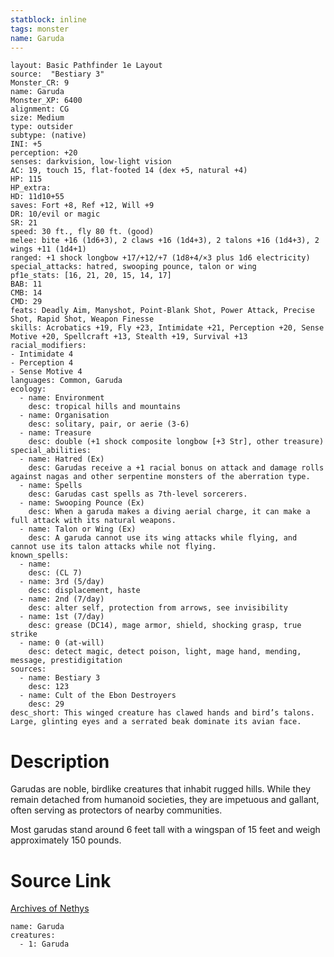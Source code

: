 ```yaml
---
statblock: inline
tags: monster
name: Garuda
---
```

```statblock
layout: Basic Pathfinder 1e Layout
source:  "Bestiary 3"
Monster_CR: 9
name: Garuda
Monster_XP: 6400
alignment: CG
size: Medium
type: outsider
subtype: (native)
INI: +5
perception: +20
senses: darkvision, low-light vision
AC: 19, touch 15, flat-footed 14 (dex +5, natural +4)
HP: 115
HP_extra: 
HD: 11d10+55
saves: Fort +8, Ref +12, Will +9
DR: 10/evil or magic
SR: 21
speed: 30 ft., fly 80 ft. (good)
melee: bite +16 (1d6+3), 2 claws +16 (1d4+3), 2 talons +16 (1d4+3), 2 wings +11 (1d4+1)
ranged: +1 shock longbow +17/+12/+7 (1d8+4/×3 plus 1d6 electricity)
special_attacks: hatred, swooping pounce, talon or wing
pf1e_stats: [16, 21, 20, 15, 14, 17]
BAB: 11
CMB: 14
CMD: 29
feats: Deadly Aim, Manyshot, Point-Blank Shot, Power Attack, Precise Shot, Rapid Shot, Weapon Finesse
skills: Acrobatics +19, Fly +23, Intimidate +21, Perception +20, Sense Motive +20, Spellcraft +13, Stealth +19, Survival +13
racial_modifiers:
- Intimidate 4
- Perception 4
- Sense Motive 4
languages: Common, Garuda
ecology:
  - name: Environment
    desc: tropical hills and mountains
  - name: Organisation
    desc: solitary, pair, or aerie (3-6)
  - name: Treasure
    desc: double (+1 shock composite longbow [+3 Str], other treasure)
special_abilities:
  - name: Hatred (Ex)
    desc: Garudas receive a +1 racial bonus on attack and damage rolls against nagas and other serpentine monsters of the aberration type.
  - name: Spells
    desc: Garudas cast spells as 7th-level sorcerers.
  - name: Swooping Pounce (Ex)
    desc: When a garuda makes a diving aerial charge, it can make a full attack with its natural weapons.
  - name: Talon or Wing (Ex)
    desc: A garuda cannot use its wing attacks while flying, and cannot use its talon attacks while not flying.
known_spells:
  - name:
    desc: (CL 7)
  - name: 3rd (5/day)
    desc: displacement, haste
  - name: 2nd (7/day)
    desc: alter self, protection from arrows, see invisibility
  - name: 1st (7/day)
    desc: grease (DC14), mage armor, shield, shocking grasp, true strike
  - name: 0 (at-will)
    desc: detect magic, detect poison, light, mage hand, mending, message, prestidigitation
sources:
  - name: Bestiary 3
    desc: 123
  - name: Cult of the Ebon Destroyers
    desc: 29
desc_short: This winged creature has clawed hands and bird’s talons. Large, glinting eyes and a serrated beak dominate its avian face.
```
# Description
Garudas are noble, birdlike creatures that inhabit rugged hills. While they remain detached from humanoid societies, they are impetuous and gallant, often serving as protectors of nearby communities.

Most garudas stand around 6 feet tall with a wingspan of 15 feet and weigh approximately 150 pounds.
# Source Link
[Archives of Nethys](https://aonprd.com/MonsterDisplay.aspx?ItemName=Garuda)
```encounter-table
name: Garuda
creatures:
  - 1: Garuda
```

